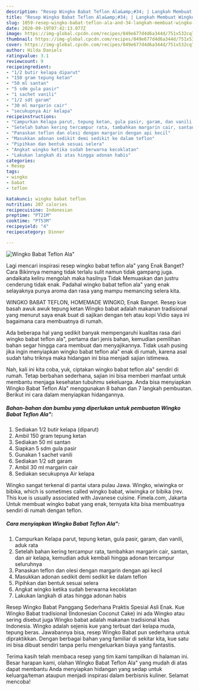 ```yaml
---
description: "Resep Wingko Babat Teflon Ala&amp;#34; | Langkah Membuat Wingko Babat Teflon Ala&amp;#34; Yang Lezat Sekali"
title: "Resep Wingko Babat Teflon Ala&amp;#34; | Langkah Membuat Wingko Babat Teflon Ala&amp;#34; Yang Lezat Sekali"
slug: 1059-resep-wingko-babat-teflon-ala-and-34-langkah-membuat-wingko-babat-teflon-ala-and-34-yang-lezat-sekali
date: 2020-09-19T07:42:13.077Z
image: https://img-global.cpcdn.com/recipes/049e677d4d6a344d/751x532cq70/wingko-babat-teflon-ala-foto-resep-utama.jpg
thumbnail: https://img-global.cpcdn.com/recipes/049e677d4d6a344d/751x532cq70/wingko-babat-teflon-ala-foto-resep-utama.jpg
cover: https://img-global.cpcdn.com/recipes/049e677d4d6a344d/751x532cq70/wingko-babat-teflon-ala-foto-resep-utama.jpg
author: Hilda Daniels
ratingvalue: 3.1
reviewcount: 9
recipeingredient:
- "1/2 butir kelapa diparut"
- "150 gram tepung ketan"
- "50 ml santan"
- "5 sdm gula pasir"
- "1 sachet vanili"
- "1/2 sdt garam"
- "30 ml margarin cair"
- "secukupnya Air kelapa"
recipeinstructions:
- "Campurkan Kelapa parut, tepung ketan, gula pasir, garam, dan vanili, aduk rata"
- "Setelah bahan kering tercampur rata, tambahkan margarin cair, santan, dan air kelapa, kemudian aduk kembali hingga adonan tercampur seluruhnya"
- "Panaskan teflon dan olesi dengan margarin dengan api kecil"
- "Masukkan adonan sedikit demi sedikit ke dalam teflon"
- "Pipihkan dan bentuk sesuai selera"
- "Angkat wingko ketika sudah berwarna kecoklatan"
- "Lakukan langkah di atas hingga adonan habis"
categories:
- Resep
tags:
- wingko
- babat
- teflon

katakunci: wingko babat teflon 
nutrition: 207 calories
recipecuisine: Indonesian
preptime: "PT21M"
cooktime: "PT53M"
recipeyield: "4"
recipecategory: Dinner

---
```



![Wingko Babat Teflon Ala&#34;](https://img-global.cpcdn.com/recipes/049e677d4d6a344d/751x532cq70/wingko-babat-teflon-ala-foto-resep-utama.jpg)

Lagi mencari inspirasi resep wingko babat teflon ala&#34; yang Enak Banget? Cara Bikinnya memang tidak terlalu sulit namun tidak gampang juga. andaikata keliru mengolah maka hasilnya Tidak Memuaskan dan justru cenderung tidak enak. Padahal wingko babat teflon ala&#34; yang enak selayaknya punya aroma dan rasa yang mampu memancing selera kita.

WINGKO BABAT TEFLON, HOMEMADE WINGKO, Enak Banget. Resep kue basah awuk awuk tepung ketan Wingko babat adalah makanan tradisional yang menurut saya enak buat di sajikan dengan teh atau kopi Vidio saya ini bagaimana cara membuatnya di rumah.

Ada beberapa hal yang sedikit banyak mempengaruhi kualitas rasa dari wingko babat teflon ala&#34;, pertama dari jenis bahan, kemudian pemilihan bahan segar hingga cara membuat dan menyajikannya. Tidak usah pusing jika ingin menyiapkan wingko babat teflon ala&#34; enak di rumah, karena asal sudah tahu triknya maka hidangan ini bisa menjadi sajian istimewa.


Nah, kali ini kita coba, yuk, ciptakan wingko babat teflon ala&#34; sendiri di rumah. Tetap berbahan sederhana, sajian ini bisa memberi manfaat untuk membantu menjaga kesehatan tubuhmu sekeluarga. Anda bisa menyiapkan Wingko Babat Teflon Ala&#34; menggunakan 8 bahan dan 7 langkah pembuatan. Berikut ini cara dalam menyiapkan hidangannya.

<!--inarticleads1-->

##### Bahan-bahan dan bumbu yang diperlukan untuk pembuatan Wingko Babat Teflon Ala&#34;:

1. Sediakan 1/2 butir kelapa (diparut)
1. Ambil 150 gram tepung ketan
1. Sediakan 50 ml santan
1. Siapkan 5 sdm gula pasir
1. Gunakan 1 sachet vanili
1. Sediakan 1/2 sdt garam
1. Ambil 30 ml margarin cair
1. Sediakan secukupnya Air kelapa


Wingko sangat terkenal di pantai utara pulau Jawa. Wingko, wiwingka or bibika, which is sometimes called wingko babat, wiwingka or bibika (rev. This kue is usually associated with Javanese cuisine. Fimela.com, Jakarta Untuk membuat wingko babat yang enak, ternyata kita bisa membuatnya sendiri di rumah dengan teflon. 

<!--inarticleads2-->

##### Cara menyiapkan Wingko Babat Teflon Ala&#34;:

1. Campurkan Kelapa parut, tepung ketan, gula pasir, garam, dan vanili, aduk rata
1. Setelah bahan kering tercampur rata, tambahkan margarin cair, santan, dan air kelapa, kemudian aduk kembali hingga adonan tercampur seluruhnya
1. Panaskan teflon dan olesi dengan margarin dengan api kecil
1. Masukkan adonan sedikit demi sedikit ke dalam teflon
1. Pipihkan dan bentuk sesuai selera
1. Angkat wingko ketika sudah berwarna kecoklatan
1. Lakukan langkah di atas hingga adonan habis


Resep Wingko Babat Panggang Sederhana Praktis Spesial Asli Enak. Kue Wingko Babat tradisional (Indonesian Coconut Cake) ini ada Wingko atau sering disebut juga Wingko babat adalah makanan tradisional khas Indonesia. Wingko adalah sejenis kue yang terbuat dari kelapa muda, tepung beras. Jawabannya bisa, resep Wingko Babat pun sederhana untuk dipraktikkan. Dengan berbagai bahan yang familiar di sekitar kita, kue satu ini bisa dibuat sendiri tanpa perlu mengeluarkan biaya yang fantastis. 

Terima kasih telah membaca resep yang tim kami tampilkan di halaman ini. Besar harapan kami, olahan Wingko Babat Teflon Ala&#34; yang mudah di atas dapat membantu Anda menyiapkan hidangan yang sedap untuk keluarga/teman ataupun menjadi inspirasi dalam berbisnis kuliner. Selamat mencoba!
